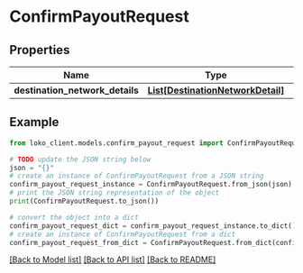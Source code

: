 # ConfirmPayoutRequest


## Properties

Name | Type | Description | Notes
------------ | ------------- | ------------- | -------------
**destination_network_details** | [**List[DestinationNetworkDetail]**](DestinationNetworkDetail.md) |  | [optional] 

## Example

```python
from loko_client.models.confirm_payout_request import ConfirmPayoutRequest

# TODO update the JSON string below
json = "{}"
# create an instance of ConfirmPayoutRequest from a JSON string
confirm_payout_request_instance = ConfirmPayoutRequest.from_json(json)
# print the JSON string representation of the object
print(ConfirmPayoutRequest.to_json())

# convert the object into a dict
confirm_payout_request_dict = confirm_payout_request_instance.to_dict()
# create an instance of ConfirmPayoutRequest from a dict
confirm_payout_request_from_dict = ConfirmPayoutRequest.from_dict(confirm_payout_request_dict)
```
[[Back to Model list]](../README.md#documentation-for-models) [[Back to API list]](../README.md#documentation-for-api-endpoints) [[Back to README]](../README.md)


